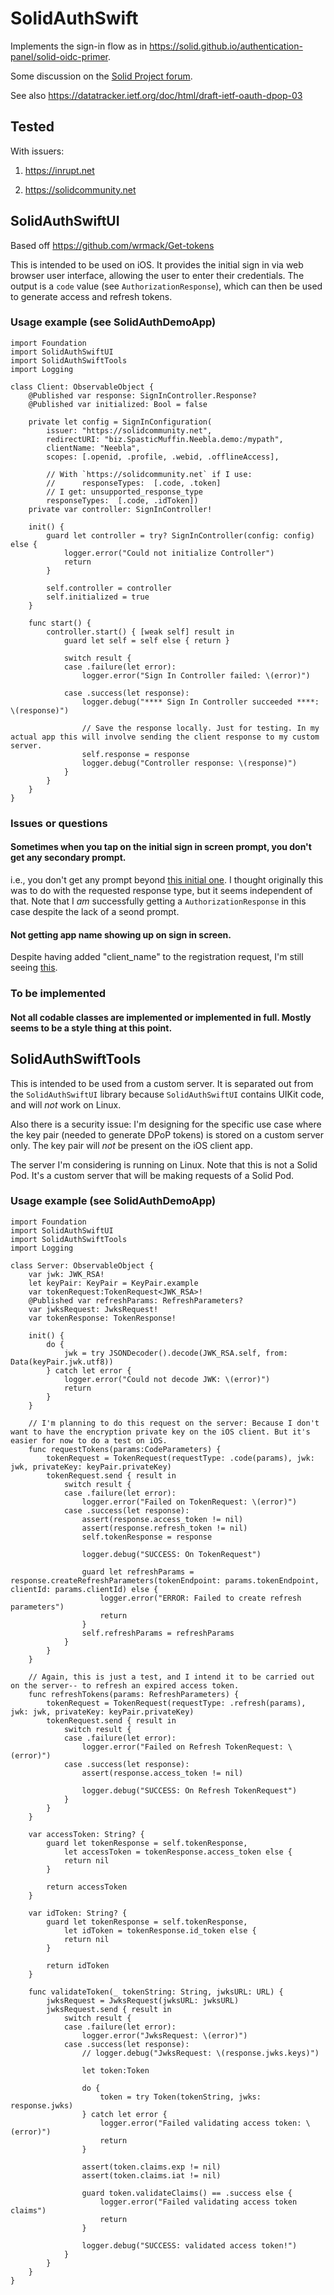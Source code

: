 # SolidAuthSwift

Implements the sign-in flow as in https://solid.github.io/authentication-panel/solid-oidc-primer.

Some discussion on the [Solid Project forum](https://forum.solidproject.org/t/both-client-and-server-accessing-a-pod/4511/6).

See also https://datatracker.ietf.org/doc/html/draft-ietf-oauth-dpop-03

## Tested
With issuers:

1) https://inrupt.net

2)  https://solidcommunity.net

## SolidAuthSwiftUI

Based off https://github.com/wrmack/Get-tokens

This is intended to be used on iOS. It provides the initial sign in via web browser user interface, allowing the user to enter their credentials. The output is a `code` value (see `AuthorizationResponse`), which can then be used to generate access and refresh tokens.

### Usage example (see SolidAuthDemoApp)

```
import Foundation
import SolidAuthSwiftUI
import SolidAuthSwiftTools
import Logging

class Client: ObservableObject {
    @Published var response: SignInController.Response?
    @Published var initialized: Bool = false
    
    private let config = SignInConfiguration(
        issuer: "https://solidcommunity.net",
        redirectURI: "biz.SpasticMuffin.Neebla.demo:/mypath",
        clientName: "Neebla",
        scopes: [.openid, .profile, .webid, .offlineAccess],
        
        // With `https://solidcommunity.net` if I use:
        //      responseTypes:  [.code, .token]
        // I get: unsupported_response_type
        responseTypes:  [.code, .idToken])
    private var controller: SignInController!
    
    init() {
        guard let controller = try? SignInController(config: config) else {
            logger.error("Could not initialize Controller")
            return
        }
        
        self.controller = controller
        self.initialized = true
    }
    
    func start() {
        controller.start() { [weak self] result in
            guard let self = self else { return }
            
            switch result {
            case .failure(let error):
                logger.error("Sign In Controller failed: \(error)")
                
            case .success(let response):
                logger.debug("**** Sign In Controller succeeded ****: \(response)")
                
                // Save the response locally. Just for testing. In my actual app this will involve sending the client response to my custom server.
                self.response = response
                logger.debug("Controller response: \(response)")
            }
        }
    }
}
```

### Issues or questions
#### Sometimes when you tap on the initial sign in screen prompt, you don't get any secondary prompt.
i.e., you don't get any prompt beyond [this initial one](./Docs/README/InitialPrompt.png).
I thought originally this was to do with the requested response type, but it seems independent of that.
Note that I *am* successfully getting a `AuthorizationResponse` in this case despite the lack of a seond prompt.

#### Not getting app name showing up on sign in screen.
Despite having added "client_name" to the registration request, I'm still seeing [this](./Docs/README/AuthorizeNull.png).

### To be implemented
#### Not all codable classes are implemented or implemented in full. Mostly seems to be a style thing at this point.

## SolidAuthSwiftTools

This is intended to be used from a custom server. It is separated out from the `SolidAuthSwiftUI` library because `SolidAuthSwiftUI` contains UIKit code, and will *not* work on Linux.

Also there is a security issue: I'm designing for the specific use case where the key pair (needed to generate DPoP tokens) is stored on a custom server only. The key pair will *not* be present on the iOS client app.

 The server I'm considering is running on Linux. Note that this is not a Solid Pod. It's a custom server that will be making requests of a Solid Pod.

### Usage example (see SolidAuthDemoApp)

```
import Foundation
import SolidAuthSwiftUI
import SolidAuthSwiftTools
import Logging

class Server: ObservableObject {
    var jwk: JWK_RSA!
    let keyPair: KeyPair = KeyPair.example
    var tokenRequest:TokenRequest<JWK_RSA>!
    @Published var refreshParams: RefreshParameters?
    var jwksRequest: JwksRequest!
    var tokenResponse: TokenResponse!
    
    init() {
        do {
            jwk = try JSONDecoder().decode(JWK_RSA.self, from: Data(keyPair.jwk.utf8))
        } catch let error {
            logger.error("Could not decode JWK: \(error)")
            return
        }    
    }
    
    // I'm planning to do this request on the server: Because I don't want to have the encryption private key on the iOS client. But it's easier for now to do a test on iOS.
    func requestTokens(params:CodeParameters) {
        tokenRequest = TokenRequest(requestType: .code(params), jwk: jwk, privateKey: keyPair.privateKey)
        tokenRequest.send { result in
            switch result {
            case .failure(let error):
                logger.error("Failed on TokenRequest: \(error)")
            case .success(let response):
                assert(response.access_token != nil)
                assert(response.refresh_token != nil)
                self.tokenResponse = response
                
                logger.debug("SUCCESS: On TokenRequest")
                
                guard let refreshParams = response.createRefreshParameters(tokenEndpoint: params.tokenEndpoint, clientId: params.clientId) else {
                    logger.error("ERROR: Failed to create refresh parameters")
                    return
                }
                self.refreshParams = refreshParams
            }
        }
    }
    
    // Again, this is just a test, and I intend it to be carried out on the server-- to refresh an expired access token.
    func refreshTokens(params: RefreshParameters) {
        tokenRequest = TokenRequest(requestType: .refresh(params), jwk: jwk, privateKey: keyPair.privateKey)
        tokenRequest.send { result in
            switch result {
            case .failure(let error):
                logger.error("Failed on Refresh TokenRequest: \(error)")
            case .success(let response):
                assert(response.access_token != nil)
                
                logger.debug("SUCCESS: On Refresh TokenRequest")
            }
        }
    }
    
    var accessToken: String? {
        guard let tokenResponse = self.tokenResponse,
            let accessToken = tokenResponse.access_token else {
            return nil
        }
        
        return accessToken
    }
    
    var idToken: String? {
        guard let tokenResponse = self.tokenResponse,
            let idToken = tokenResponse.id_token else {
            return nil
        }
        
        return idToken
    }

    func validateToken(_ tokenString: String, jwksURL: URL) {
        jwksRequest = JwksRequest(jwksURL: jwksURL)
        jwksRequest.send { result in
            switch result {
            case .failure(let error):
                logger.error("JwksRequest: \(error)")
            case .success(let response):
                // logger.debug("JwksRequest: \(response.jwks.keys)")
                
                let token:Token
                
                do {
                    token = try Token(tokenString, jwks: response.jwks)
                } catch let error {
                    logger.error("Failed validating access token: \(error)")
                    return
                }
                
                assert(token.claims.exp != nil)
                assert(token.claims.iat != nil)
                
                guard token.validateClaims() == .success else {
                    logger.error("Failed validating access token claims")
                    return
                }
                
                logger.debug("SUCCESS: validated access token!")
            }
        }
    }
}

```
